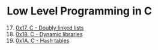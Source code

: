 # Low Level Programming in C

17. [0x17. C - Doubly linked lists](./0x17-doubly_linked_lists/ 'Double Linked Lists')
18. [0x18. C - Dynamic libraries](./0x18-dynamic_libraries/ 'Dynamic Libraries')
19. [0x1A. C - Hash tables](./0x1A-hash_tables/ 'hash tables DS')
